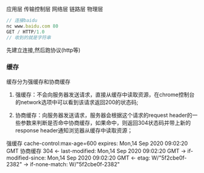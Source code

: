 应用层
传输控制层
网络层
链路层
物理层

```js
// 连接baidu
nc www.baidu.com 80
GET / HTTP/1.0
// 收到的就是字符串

```
先建立连接,然后跑协议(http等)

### 缓存
缓存分为强缓存和协商缓存

1. 强缓存：不会向服务器发送请求，直接从缓存中读取资源，在chrome控制台的network选项中可以看到该请求返回200的状态码;

2. 协商缓存：向服务器发送请求，服务器会根据这个请求的request header的一些参数来判断是否命中协商缓存，如果命中，则返回304状态码并带上新的response header通知浏览器从缓存中读取资源；

强缓存
cache-control:max-age=600
expires: Mon,14 Sep 2020 09:02:20 GMT
协商缓存 304
<- last-modified: Mon,14 Sep 2020 09:02:20 GMT
-> if-modified-since: Mon,14 Sep 2020 09:02:20 GMT
<- etag: W/"5f2cbe0f-2382"
-> if-none-match: W/"5f2cbe0f-2382"